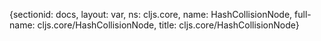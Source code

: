{sectionid: docs, layout: var, ns: cljs.core, name: HashCollisionNode, full-name: cljs.core/HashCollisionNode,
  title: cljs.core/HashCollisionNode}
